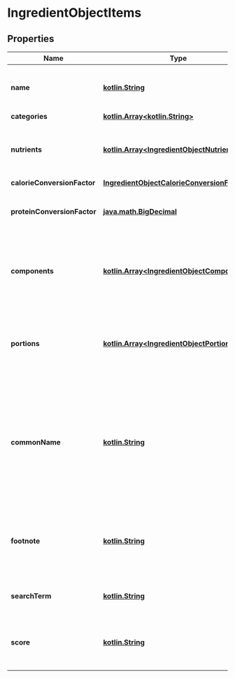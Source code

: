 # IngredientObjectItems

## Properties
Name | Type | Description | Notes
------------ | ------------- | ------------- | -------------
**name** | [**kotlin.String**](.md) | Item name as provided by brand owner or as shown on packaging |  [optional]
**categories** | [**kotlin.Array&lt;kotlin.String&gt;**](.md) |  |  [optional]
**nutrients** | [**kotlin.Array&lt;IngredientObjectNutrients&gt;**](IngredientObjectNutrients.md) | An array containing nutrient informatio objects for this food item |  [optional]
**calorieConversionFactor** | [**IngredientObjectCalorieConversionFactor**](IngredientObjectCalorieConversionFactor.md) |  |  [optional]
**proteinConversionFactor** | [**java.math.BigDecimal**](java.math.BigDecimal.md) | The multiplication factor used to calculate protein from nitrogen |  [optional]
**components** | [**kotlin.Array&lt;IngredientObjectComponents&gt;**](IngredientObjectComponents.md) | An array of objects containing the constituent parts of a food (e.g. bone is a component of meat) |  [optional]
**portions** | [**kotlin.Array&lt;IngredientObjectPortions&gt;**](IngredientObjectPortions.md) | An array of objects containing information on discrete amounts of a food found in this item |  [optional]
**commonName** | [**kotlin.String**](.md) | Common name associated with this item. These generally clarify what the item is (e.g. when the brand name is \&quot;BRAND&#x27;s Spicy Enchilada\&quot; the common name may be \&quot;Chicken enchilada\&quot;) |  [optional]
**footnote** | [**kotlin.String**](.md) | Comments on any unusual aspects of this item. Examples might include unusual aspects of the food overall. |  [optional]
**searchTerm** | [**kotlin.String**](.md) | The original search term that found this food item. |  [optional]
**score** | [**kotlin.String**](.md) | A value that represents how similar the name of this food item is to the original search term. |  [optional]
